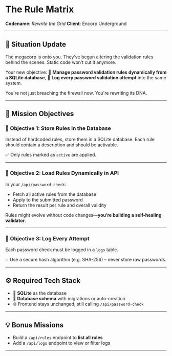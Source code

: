 # The Rule Matrix

**Codename**: *Rewrite the Grid* 
**Client**: Encorp Underground

---

## 🧠 Situation Update

The megacorp is onto you.
They’ve begun altering the validation rules behind the scenes.
Static code won’t cut it anymore.

Your new objective:
🧬 **Manage password validation rules dynamically from a SQLite database**,
🧾 **Log every password validation attempt** into the same system.

You're not just breaching the firewall now.
You're rewriting its DNA.

---

## 🎯 Mission Objectives

### 📁 Objective 1: Store Rules in the Database

Instead of hardcoded rules, store them in a SQLite database.
Each rule should contain a description and should be activable.

✅ Only rules marked as `active` are applied.

---

### 🧠 Objective 2: Load Rules Dynamically in API

In your `/api/password-check`:

* Fetch all active rules from the database
* Apply to the submitted password
* Return the result per rule and overall validity

Rules might evolve without code changes—**you’re building a self-healing validator**.

---

### 🧾 Objective 3: Log Every Attempt

Each password check must be logged in a `logs` table.

💡 Use a secure hash algorithm (e.g. SHA-256) – never store raw passwords.

---

## ⚙️ Required Tech Stack

* 🧠 **SQLite** as the database
* 🧱 **Database schema** with migrations or auto-creation
* 🌐 Frontend stays unchanged, still calling `/api/password-check`

---

## 💡 Bonus Missions

* Build a `/api/rules` endpoint to **list all rules**
* Add a `/api/logs` endpoint to view or filter logs

---
